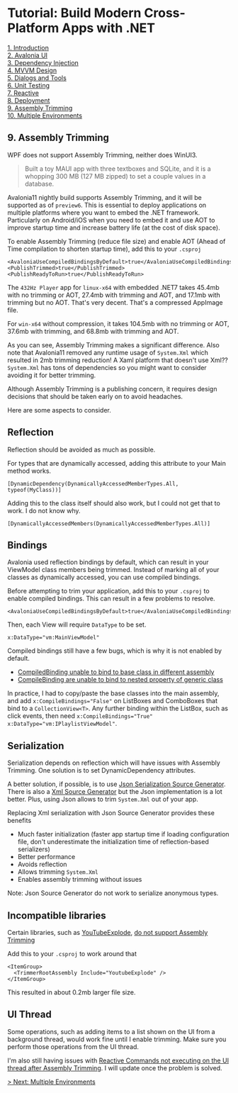 # Tutorial: Build Modern Cross-Platform Apps with .NET

[1. Introduction](README.md)  
[2. Avalonia UI](2_Avalonia.md)  
[3. Dependency Injection](3_DependencyInjection.md)  
[4. MVVM Design](4_MVVM.md)  
[5. Dialogs and Tools](5_DialogsTools.md)  
[6. Unit Testing](6_UnitTesting.md)  
[7. Reactive](7_Reactive.md)  
[8. Deployment](8_Deployment.md)  
[9. Assembly Trimming](9_AssemblyTrimming.md)  
[10. Multiple Environments](10_MultipleEnvironments.md)

## 9. Assembly Trimming

WPF does not support Assembly Trimming, neither does WinUI3.

> Built a toy MAUI app with three textboxes and SQLite, and it is a whopping 300 MB (127 MB zipped) to set a couple values in a database.

Avalonia11 nightly build supports Assembly Trimming, and it will be supported as of `preview6`. This is essential to deploy applications on multiple platforms where you want to embed the .NET framework. Particularly on Android/iOS when you need to embed it and use AOT to improve startup time and increase battery life (at the cost of disk space).

To enable Assembly Trimming (reduce file size) and enable AOT (Ahead of Time compilation to shorten startup time), add this to your `.csproj`

```xaml
<AvaloniaUseCompiledBindingsByDefault>true</AvaloniaUseCompiledBindingsByDefault>
<PublishTrimmed>true</PublishTrimmed>
<PublishReadyToRun>true</PublishReadyToRun>
```

The `432Hz Player` app for `linux-x64` with embedded .NET7 takes 45.4mb with no trimming or AOT, 27.4mb with trimming and AOT, and 17.1mb with trimming but no AOT. That's very decent. That's a compressed AppImage file.

For `win-x64` without compression, it takes 104.5mb with no trimming or AOT, 37.6mb with trimming, and 68.8mb with trimming and AOT.

As you can see, Assembly Trimming makes a significant difference. Also note that Avalonia11 removed any runtime usage of `System.Xml` which resulted in 2mb trimming reduction! A Xaml platform that doesn't use Xml?? `System.Xml` has tons of dependencies so you might want to consider avoiding it for better trimming.

Although Assembly Trimming is a publishing concern, it requires design decisions that should be taken early on to avoid headaches.

Here are some aspects to consider.

## Reflection

Reflection should be avoided as much as possible.

For types that are dynamically accessed, adding this attribute to your Main method works.

    [DynamicDependency(DynamicallyAccessedMemberTypes.All, typeof(MyClass))]

Adding this to the class itself should also work, but I could not get that to work. I do not know why.

    [DynamicallyAccessedMembers(DynamicallyAccessedMemberTypes.All)]

## Bindings

Avalonia used reflection bindings by default, which can result in your ViewModel class members being trimmed. Instead of marking all of your classes as dynamically accessed, you can use compiled bindings.
 
Before attempting to trim your application, add this to your `.csproj` to enable compiled bindings. This can result in a few problems to resolve.

    <AvaloniaUseCompiledBindingsByDefault>true</AvaloniaUseCompiledBindingsByDefault>

Then, each View will require `DataType` to be set.

    x:DataType="vm:MainViewModel"

Compiled bindings still have a few bugs, which is why it is not enabled by default.

- [CompiledBinding unable to bind to base class in different assembly](https://github.com/AvaloniaUI/Avalonia/issues/10494)
- [CompileBinding are unable to bind to nested property of generic class](https://github.com/AvaloniaUI/Avalonia/issues/10485)

In practice, I had to copy/paste the base classes into the main assembly, and add `x:CompileBindings="False"` on ListBoxes and ComboBoxes that bind to a `CollectionView<T>`. Any further binding within the ListBox, such as click events, then need `x:CompileBindings="True" x:DataType="vm:IPlaylistViewModel"`.

## Serialization

Serialization depends on reflection which will have issues with Assembly Trimming. One solution is to set DynamicDependency attributes.

A better solution, if possible, is to use [Json Serialization Source Generator](https://learn.microsoft.com/en-us/dotnet/standard/serialization/system-text-json/source-generation). There is also a [Xml Source Generator](https://learn.microsoft.com/en-us/dotnet/core/additional-tools/xml-serializer-generator) but the Json implementation is a lot better. Plus, using Json allows to trim `System.Xml` out of your app.

Replacing Xml serialization with Json Source Generator provides these benefits

- Much faster initialization (faster app startup time if loading configuration file, don't underestimate the initialization time of reflection-based serializers)
- Better performance
- Avoids reflection
- Allows trimming `System.Xml`
- Enables assembly trimming without issues

Note: Json Source Generator do not work to serialize anonymous types.

## Incompatible libraries

Certain libraries, such as [YouTubeExplode](https://github.com/Tyrrrz/YoutubeExplode), [do not support Assembly Trimming](https://github.com/Tyrrrz/YoutubeExplode/issues/696)

Add this to your `.csproj` to work around that

```xaml
<ItemGroup>
  <TrimmerRootAssembly Include="YoutubeExplode" />
</ItemGroup>
```

This resulted in about 0.2mb larger file size.

## UI Thread

Some operations, such as adding items to a list shown on the UI from a background thread, would work fine until I enable trimming. Make sure you perform those operations from the UI thread.

I'm also still having issues with [Reactive Commands not executing on the UI thread after Assembly Trimming](https://github.com/AvaloniaUI/Avalonia/issues/10711). I will update once the problem is solved.

[> Next: Multiple Environments](10_MultipleEnvironments.md)
